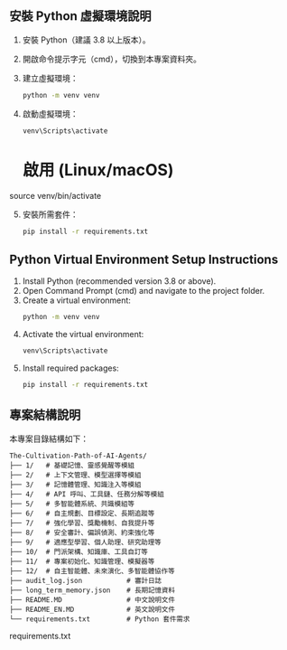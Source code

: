 
## 安裝 Python 虛擬環境說明

1. 安裝 Python（建議 3.8 以上版本）。
2. 開啟命令提示字元（cmd），切換到本專案資料夾。
3. 建立虛擬環境：
	```cmd
	python -m venv venv
	```
4. 啟動虛擬環境：
	```cmd
	venv\Scripts\activate
	```

	 # 啟用 (Linux/macOS)
source venv/bin/activate  

5. 安裝所需套件：
	```cmd
	pip install -r requirements.txt
	```


## Python Virtual Environment Setup Instructions

1. Install Python (recommended version 3.8 or above).
2. Open Command Prompt (cmd) and navigate to the project folder.
3. Create a virtual environment:
	```cmd
	python -m venv venv
	```
4. Activate the virtual environment:
	```cmd
	venv\Scripts\activate
	```
5. Install required packages:
	```cmd
	pip install -r requirements.txt
	```
## 專案結構說明

本專案目錄結構如下：

```
The-Cultivation-Path-of-AI-Agents/
├── 1/   # 基礎記憶、靈感覺醒等模組
├── 2/   # 上下文管理、模型選擇等模組
├── 3/   # 記憶體管理、知識注入等模組
├── 4/   # API 呼叫、工具鏈、任務分解等模組
├── 5/   # 多智能體系統、共識模組等
├── 6/   # 自主規劃、目標設定、長期追蹤等
├── 7/   # 強化學習、獎勵機制、自我提升等
├── 8/   # 安全審計、偏誤偵測、約束強化等
├── 9/   # 適應型學習、個人助理、研究助理等
├── 10/  # 門派架構、知識庫、工具自訂等
├── 11/  # 專案初始化、知識管理、模擬器等
├── 12/  # 自主智能體、未來演化、多智能體協作等
├── audit_log.json           # 審計日誌
├── long_term_memory.json    # 長期記憶資料
├── README.MD                # 中文說明文件
├── README_EN.MD             # 英文說明文件
└── requirements.txt         # Python 套件需求
```

requirements.txt
